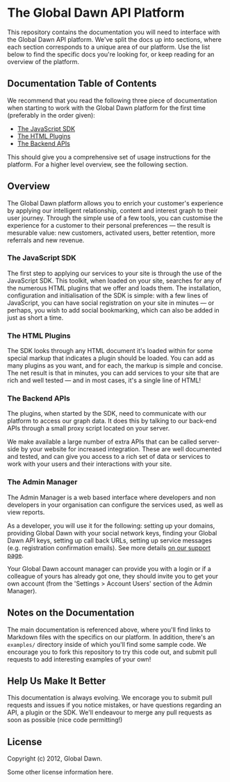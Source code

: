 # The Global Dawn API Platform

This repository contains the documentation you will need to interface with the
Global Dawn API platform. We've split the docs up into sections, where each
section corresponds to a unique area of our platform. Use the list below to
find the specific docs you're looking for, or keep reading for an overview
of the platform.

## Documentation Table of Contents

We recommend that you read the following three piece of documentation when starting to work with the Global Dawn platform for the first time (preferably in the order given):

* [The JavaScript SDK](https://github.com/globaldawn/docs/blob/master/sdk/README.md)
* [The HTML Plugins](https://github.com/globaldawn/docs/blob/master/plugins/README.md)
* [The Backend APIs](https://github.com/globaldawn/docs/blob/master/apis/README.md)

This should give you a comprehensive set of usage instructions for the platform. For a higher level overview, see the following section.

## Overview

The Global Dawn platform allows you to enrich your customer's experience by applying our intelligent relationship, content and interest graph to their user journey. Through the simple use of a few tools, you can customise the experience for a customer to their personal preferences &mdash; the result is mesurable value: new customers, activated users, better retention, more referrals and new revenue.

### The JavaScript SDK

The first step to applying our services to your site is through the use of the JavaScript SDK. This toolkit, when loaded on your site, searches for any of the numerous HTML plugins that we offer and loads them. The installation, configuration and initialisation of the SDK is simple: with a few lines of JavaScript, you can have social registration on your site in minutes &mdash; or perhaps, you wish to add social bookmarking, which can also be added in just as short a time.

### The HTML Plugins

The SDK looks through any HTML document it's loaded within for some special markup that indicates a plugin should be loaded. You can add as many plugins as you want, and for each, the markup is simple and concise. The net result is that in minutes, you can add services to your site that are rich and well tested &mdash; and in most cases, it's a single line of HTML!

### The Backend APIs

The plugins, when started by the SDK, need to communicate with our platform to access our graph data. It does this by talking to our back-end APIs through a small proxy script located on your server.

We make available a large number of extra APIs that can be called server-side by your website for increased integration. These are well documented and tested, and can give you access to a rich set of data or services to work with your users and their interactions with your site.

### The Admin Manager

The Admin Manager is a web based interface where developers and non developers in your organisation can configure the services used, as well as view reports.

As a developer, you will use it for the following: setting up your domains, providing Global Dawn with your social network keys, finding your Global Dawn API keys, setting up call back URLs, setting up service messages (e.g. registration confirmation emails). See more details [on our support page](http://support.globaldawn.co).

Your Global Dawn account manager can provide you with a login or if a colleague of yours has already got one, they should invite you to get your own account (from the 'Settings > Account Users' section of the Admin Manager).

## Notes on the Documentation

The main documentation is referenced above, where you'll find links to Markdown files with the specifics on our platform. In addition, there's an `examples/` directory inside of which you'll find some sample code. We encourage you to fork this repository to try this code out, and submit pull requests to add interesting examples of your own!

## Help Us Make It Better

This documentation is always evolving. We encorage you to submit pull requests and issues if you notice mistakes, or have questions regarding an API, a plugin or the SDK. We'll endeavour to merge any pull requests as soon as possible (nice code permitting!)

## License

Copyright (c) 2012, Global Dawn.

Some other license information here.
